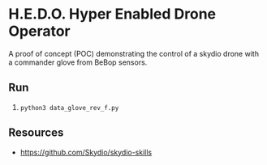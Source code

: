 # H.E.D.O. Hyper Enabled Drone Operator
A proof of concept (POC) demonstrating the control of a skydio drone with a commander glove from BeBop sensors.

## Run
1. ```python3 data_glove_rev_f.py```
## Resources
+ https://github.com/Skydio/skydio-skills
